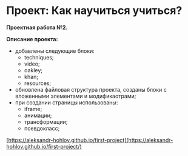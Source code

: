 # Проект: Как научиться учиться?

**Проектная работа №2.**

**Описание проекта:**

  * добавлены следующие блоки:
    - techniques;
    - video;
    - oakley;
    - khan;
    - resources;
  * обновлена файловая структура проекта, созданы блоки с вложенными
    элементами и модификаотрами;
  * при создании страницы использованы:
    - iframe;
    - анимации;
    - трансформации;
    - псевдокласс;

[https://aleksandr-hohlov.github.io/first-project](https://aleksandr-hohlov.github.io/first-project/)
